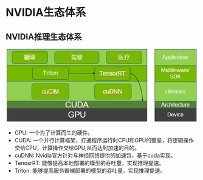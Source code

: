# NVIDIA生态体系

## NVIDIA推理生态体系

![img](./s/NVIDIASYSTEM.png)

- GPU: 一个为了计算而生的硬件。
- CUDA: 一个并行计算框架，打通程序运行时CPU和GPU的壁垒，将逻辑操作交给CPU，计算操作交给GPU,从而达到加速的目的。
- cuDNN: Nvidia官方针对与神经网络提供的加速包，基于cuda实现。
- TenosrRT: 能够提高本地部署的模型的吞吐量，实现推理提速。
- Triton: 能够提高服务器端部署的模型的吞吐量，实现推理提速。
